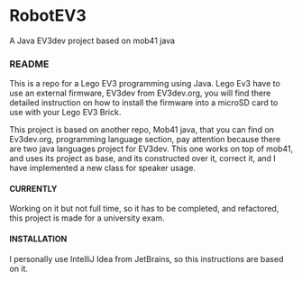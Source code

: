 # RobotEV3
A Java EV3dev project based on mob41 java


### README
This is a repo for a Lego EV3 programming using Java. Lego Ev3 have to use an external firmware, EV3dev from EV3dev.org, you will find there detailed instruction on how to install the firmware into a microSD card to use with your Lego EV3 Brick.

This project is based on another repo, Mob41 java, that you can find on Ev3dev.org, programming language section, pay attention because there are two java languages project for EV3dev. This one works on top of mob41, and uses its project as base, and its constructed over it, correct it, and I have implemented a new class for speaker usage.

#### CURRENTLY
Working on it but not full time, so it has to be completed, and refactored, this project is made for a university exam. 

#### INSTALLATION
I personally use IntelliJ Idea from JetBrains, so this instructions are based on it.
